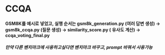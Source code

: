 # CCQA
#### GSM8K를 예시로 넣었고, 실행 순서는 gsm8k_generation.py (여러 답변 생성) -> gsm8k_ccqa.py (질문 생성) -> similarity_score.py ( 유사도 계산) -> ccqa_voting_final.py
##### 만약 다른 벤치마크에 사용하고싶다면 벤치마크 바꾸고, prompt 바꿔서 사용가능
